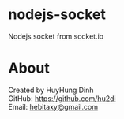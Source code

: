 # nodejs-socket
Nodejs socket from socket.io

# About
Created by HuyHung Dinh<br>
GitHub: https://github.com/hu2di<br>
Email: hebitaxy@gmail.com
